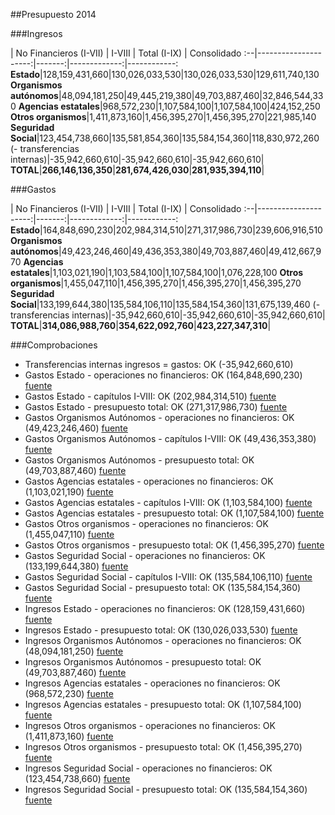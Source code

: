 ##Presupuesto 2014

###Ingresos

 | No Financieros (I-VII) | I-VIII | Total (I-IX) | Consolidado
:--|---------------------:|-------:|-------------:|------------:
**Estado**|128,159,431,660|130,026,033,530|130,026,033,530|129,611,740,130
**Organismos autónomos**|48,094,181,250|49,445,219,380|49,703,887,460|32,846,544,330
**Agencias estatales**|968,572,230|1,107,584,100|1,107,584,100|424,152,250
**Otros organismos**|1,411,873,160|1,456,395,270|1,456,395,270|221,985,140
**Seguridad Social**|123,454,738,660|135,581,854,360|135,584,154,360|118,830,972,260
(- transferencias internas)|-35,942,660,610|-35,942,660,610|-35,942,660,610|
**TOTAL**|**266,146,136,350**|**281,674,426,030**|**281,935,394,110**|

###Gastos

 | No Financieros (I-VII) | I-VIII | Total (I-IX) | Consolidado
:--|---------------------:|-------:|-------------:|------------:
**Estado**|164,848,690,230|202,984,314,510|271,317,986,730|239,606,916,510
**Organismos autónomos**|49,423,246,460|49,436,353,380|49,703,887,460|49,412,667,970
**Agencias estatales**|1,103,021,190|1,103,584,100|1,107,584,100|1,076,228,100
**Otros organismos**|1,455,047,110|1,456,395,270|1,456,395,270|1,456,395,270
**Seguridad Social**|133,199,644,380|135,584,106,110|135,584,154,360|131,675,139,460
(- transferencias internas)|-35,942,660,610|-35,942,660,610|-35,942,660,610|
**TOTAL**|**314,086,988,760**|**354,622,092,760**|**423,227,347,310**|

###Comprobaciones

 * Transferencias internas ingresos = gastos: OK (-35,942,660,610)
 * Gastos Estado - operaciones no financieros: OK (164,848,690,230)   [fuente](http://www.sepg.pap.minhap.gob.es/Presup/PGE2014Proyecto/MaestroDocumentos/PGE-ROM/doc/HTM/N_14_A_R_6_2_801_1_3.HTM)
 * Gastos Estado - capítulos I-VIII: OK (202,984,314,510)   [fuente](http://www.sepg.pap.minhap.gob.es/Presup/PGE2014Proyecto/MaestroDocumentos/PGE-ROM/doc/HTM/N_14_A_R_6_2_801_1_3.HTM)
 * Gastos Estado - presupuesto total: OK (271,317,986,730)   [fuente](http://www.sepg.pap.minhap.gob.es/Presup/PGE2014Proyecto/MaestroDocumentos/PGE-ROM/doc/HTM/N_14_A_R_6_2_801_1_3.HTM)
 * Gastos Organismos Autónomos - operaciones no financieros: OK (49,423,246,460)   [fuente](http://www.sepg.pap.minhap.gob.es/Presup/PGE2014Proyecto/MaestroDocumentos/PGE-ROM/doc/HTM/N_14_A_R_6_2_802_1_3.HTM)
 * Gastos Organismos Autónomos - capítulos I-VIII: OK (49,436,353,380)   [fuente](http://www.sepg.pap.minhap.gob.es/Presup/PGE2014Proyecto/MaestroDocumentos/PGE-ROM/doc/HTM/N_14_A_R_6_2_802_1_3.HTM)
 * Gastos Organismos Autónomos - presupuesto total: OK (49,703,887,460)   [fuente](http://www.sepg.pap.minhap.gob.es/Presup/PGE2014Proyecto/MaestroDocumentos/PGE-ROM/doc/HTM/N_14_A_R_6_2_802_1_3.HTM)
 * Gastos Agencias estatales - operaciones no financieros: OK (1,103,021,190)   [fuente](http://www.sepg.pap.minhap.gob.es/Presup/PGE2014Proyecto/MaestroDocumentos/PGE-ROM/doc/HTM/N_14_A_R_6_2_803_1_3.HTM)
 * Gastos Agencias estatales - capítulos I-VIII: OK (1,103,584,100)   [fuente](http://www.sepg.pap.minhap.gob.es/Presup/PGE2014Proyecto/MaestroDocumentos/PGE-ROM/doc/HTM/N_14_A_R_6_2_803_1_3.HTM)
 * Gastos Agencias estatales - presupuesto total: OK (1,107,584,100)   [fuente](http://www.sepg.pap.minhap.gob.es/Presup/PGE2014Proyecto/MaestroDocumentos/PGE-ROM/doc/HTM/N_14_A_R_6_2_803_1_3.HTM)
 * Gastos Otros organismos - operaciones no financieros: OK (1,455,047,110)   [fuente](http://www.sepg.pap.minhap.gob.es/Presup/PGE2014Proyecto/MaestroDocumentos/PGE-ROM/doc/HTM/N_14_A_R_6_2_804_1_3.HTM)
 * Gastos Otros organismos - presupuesto total: OK (1,456,395,270)   [fuente](http://www.sepg.pap.minhap.gob.es/Presup/PGE2014Proyecto/MaestroDocumentos/PGE-ROM/doc/HTM/N_14_A_R_6_2_804_1_3.HTM)
 * Gastos Seguridad Social - operaciones no financieros: OK (133,199,644,380)   [fuente](http://www.sepg.pap.minhap.gob.es/Presup/PGE2014Proyecto/MaestroDocumentos/PGE-ROM/doc/HTM/N_14_A_R_6_2_805_1_3.HTM)
 * Gastos Seguridad Social - capítulos I-VIII: OK (135,584,106,110)   [fuente](http://www.sepg.pap.minhap.gob.es/Presup/PGE2014Proyecto/MaestroDocumentos/PGE-ROM/doc/HTM/N_14_A_R_6_2_805_1_3.HTM)
 * Gastos Seguridad Social - presupuesto total: OK (135,584,154,360)   [fuente](http://www.sepg.pap.minhap.gob.es/Presup/PGE2014Proyecto/MaestroDocumentos/PGE-ROM/doc/HTM/N_14_A_R_6_2_805_1_3.HTM)
 * Ingresos Estado - operaciones no financieros: OK (128,159,431,660)   [fuente](http://www.sepg.pap.minhap.gob.es/Presup/PGE2014Proyecto/MaestroDocumentos/PGE-ROM/doc/HTM/N_14_A_R_6_1_101_1_5_1.HTM)
 * Ingresos Estado - presupuesto total: OK (130,026,033,530)   [fuente](http://www.sepg.pap.minhap.gob.es/Presup/PGE2014Proyecto/MaestroDocumentos/PGE-ROM/doc/HTM/N_14_A_R_6_1_101_1_5_1.HTM)
 * Ingresos Organismos Autónomos - operaciones no financieros: OK (48,094,181,250)   [fuente](http://www.sepg.pap.minhap.gob.es/Presup/PGE2014Proyecto/MaestroDocumentos/PGE-ROM/doc/HTM/N_14_A_R_6_1_102_1_4_1.HTM)
 * Ingresos Organismos Autónomos - presupuesto total: OK (49,703,887,460)   [fuente](http://www.sepg.pap.minhap.gob.es/Presup/PGE2014Proyecto/MaestroDocumentos/PGE-ROM/doc/HTM/N_14_A_R_6_1_102_1_4_1.HTM)
 * Ingresos Agencias estatales - operaciones no financieros: OK (968,572,230)   [fuente](http://www.sepg.pap.minhap.gob.es/Presup/PGE2014Proyecto/MaestroDocumentos/PGE-ROM/doc/HTM/N_14_A_R_6_1_103_1_4_1.HTM)
 * Ingresos Agencias estatales - presupuesto total: OK (1,107,584,100)   [fuente](http://www.sepg.pap.minhap.gob.es/Presup/PGE2014Proyecto/MaestroDocumentos/PGE-ROM/doc/HTM/N_14_A_R_6_1_103_1_4_1.HTM)
 * Ingresos Otros organismos - operaciones no financieros: OK (1,411,873,160)   [fuente](http://www.sepg.pap.minhap.gob.es/Presup/PGE2014Proyecto/MaestroDocumentos/PGE-ROM/doc/HTM/N_14_A_R_6_1_104_1_4_1.HTM)
 * Ingresos Otros organismos - presupuesto total: OK (1,456,395,270)   [fuente](http://www.sepg.pap.minhap.gob.es/Presup/PGE2014Proyecto/MaestroDocumentos/PGE-ROM/doc/HTM/N_14_A_R_6_1_104_1_4_1.HTM)
 * Ingresos Seguridad Social - operaciones no financieros: OK (123,454,738,660)   [fuente](http://www.sepg.pap.minhap.gob.es/Presup/PGE2014Proyecto/MaestroDocumentos/PGE-ROM/doc/HTM/N_14_A_R_6_1_105_1_5_1.HTM)
 * Ingresos Seguridad Social - presupuesto total: OK (135,584,154,360)   [fuente](http://www.sepg.pap.minhap.gob.es/Presup/PGE2014Proyecto/MaestroDocumentos/PGE-ROM/doc/HTM/N_14_A_R_6_1_105_1_5_1.HTM)
